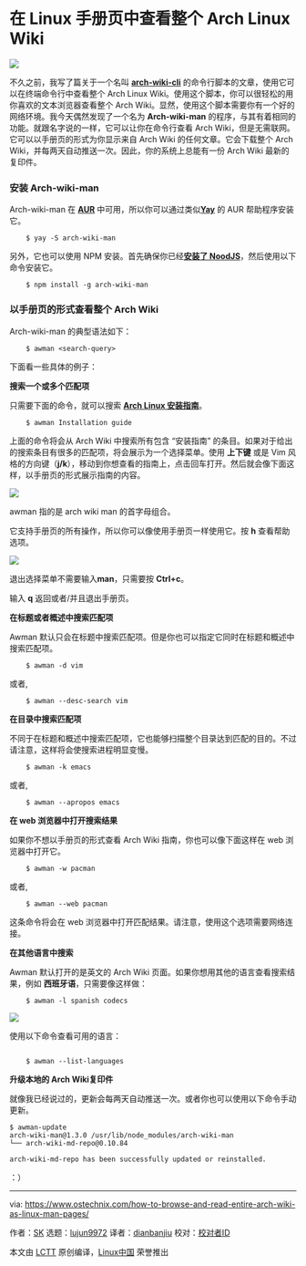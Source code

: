 在 Linux 手册页中查看整个 Arch Linux Wiki
======
![](https://www.ostechnix.com/wp-content/uploads/2018/10/arch-wiki-720x340.jpg)

不久之前，我写了篇关于一个名叫 [**arch-wiki-cli**][1] 的命令行脚本的文章，使用它可以在终端命令行中查看整个 Arch Linux Wiki。使用这个脚本，你可以很轻松的用你喜欢的文本浏览器查看整个 Arch Wiki。显然，使用这个脚本需要你有一个好的网络环境。我今天偶然发现了一个名为 **Arch-wiki-man** 的程序，与其有着相同的功能。就跟名字说的一样，它可以让你在命令行查看 Arch Wiki，但是无需联网。它可以以手册页的形式为你显示来自 Arch Wiki 的任何文章。它会下载整个 Arch Wiki，并每两天自动推送一次。因此，你的系统上总能有一份 Arch Wiki 最新的复印件。

### 安装 Arch-wiki-man

Arch-wiki-man 在 [**AUR**][2] 中可用，所以你可以通过类似[**Yay**][3] 的 AUR 帮助程序安装它。  

```
    $ yay -S arch-wiki-man
```

另外，它也可以使用 NPM 安装。首先确保你已经[**安装了 NoodJS**][4]，然后使用以下命令安装它。  

```
    $ npm install -g arch-wiki-man
```

### 以手册页的形式查看整个 Arch Wiki 

Arch-wiki-man 的典型语法如下：  

```
    $ awman <search-query>
```

下面看一些具体的例子：  

**搜索一个或多个匹配项**

只需要下面的命令，就可以搜索 [**Arch Linux 安装指南**][5]。  

```
    $ awman Installation guide
```

上面的命令将会从 Arch Wiki 中搜索所有包含 “安装指南” 的条目。如果对于给出的搜索条目有很多的匹配项，将会展示为一个选择菜单。使用 **上下键** 或是 Vim 风格的方向键（**j/k**），移动到你想查看的指南上，点击回车打开。然后就会像下面这样，以手册页的形式展示指南的内容。  

![][6]

awman 指的是 arch wiki man 的首字母组合。  

它支持手册页的所有操作，所以你可以像使用手册页一样使用它。按 **h** 查看帮助选项。  

![][7]

退出选择菜单不需要输入**man**，只需要按 **Ctrl+c**。  

输入 **q** 返回或者/并且退出手册页。

**在标题或者概述中搜索匹配项**

Awman 默认只会在标题中搜索匹配项。但是你也可以指定它同时在标题和概述中搜索匹配项。  

```
    $ awman -d vim
```

或者,

```
    $ awman --desc-search vim
```

**在目录中搜索匹配项**

不同于在标题和概述中搜索匹配项，它也能够扫描整个目录达到匹配的目的。不过请注意，这样将会使搜索进程明显变慢。  

```
    $ awman -k emacs
```

或者,

```
    $ awman --apropos emacs
```

**在 web 浏览器中打开搜索结果**

如果你不想以手册页的形式查看 Arch Wiki 指南，你也可以像下面这样在 web 浏览器中打开它。  

```
    $ awman -w pacman
```

或者,

```
    $ awman --web pacman
```

这条命令将会在 web 浏览器中打开匹配结果。请注意，使用这个选项需要网络连接。  

**在其他语言中搜索**

Awman 默认打开的是英文的 Arch Wiki 页面。如果你想用其他的语言查看搜索结果，例如 **西班牙语**，只需要像这样做：  

```
    $ awman -l spanish codecs
```

![][8]

使用以下命令查看可用的语言：  

```

    $ awman --list-languages

```

**升级本地的 Arch Wiki复印件**

就像我已经说过的，更新会每两天自动推送一次。或者你也可以使用以下命令手动更新。  

```
$ awman-update
arch-wiki-man@1.3.0 /usr/lib/node_modules/arch-wiki-man
└── arch-wiki-md-repo@0.10.84

arch-wiki-md-repo has been successfully updated or reinstalled.
```

：）



--------------------------------------------------------------------------------

via: https://www.ostechnix.com/how-to-browse-and-read-entire-arch-wiki-as-linux-man-pages/

作者：[SK][a]
选题：[lujun9972][b]
译者：[dianbanjiu](https://github.com/dianbanjiu)
校对：[校对者ID](https://github.com/校对者ID)

本文由 [LCTT](https://github.com/LCTT/TranslateProject) 原创编译，[Linux中国](https://linux.cn/) 荣誉推出

[a]: https://www.ostechnix.com/author/sk/
[b]: https://github.com/lujun9972
[1]: https://www.ostechnix.com/search-arch-wiki-website-commandline/
[2]: https://aur.archlinux.org/packages/arch-wiki-man/
[3]: https://www.ostechnix.com/yay-found-yet-another-reliable-aur-helper/
[4]: https://www.ostechnix.com/install-node-js-linux/
[5]: https://www.ostechnix.com/install-arch-linux-latest-version/
[6]: http://www.ostechnix.com/wp-content/uploads/2018/10/awman-1.gif
[7]: http://www.ostechnix.com/wp-content/uploads/2018/10/awman-2.png
[8]: https://www.ostechnix.com/wp-content/uploads/2018/10/awman-3-1.png
